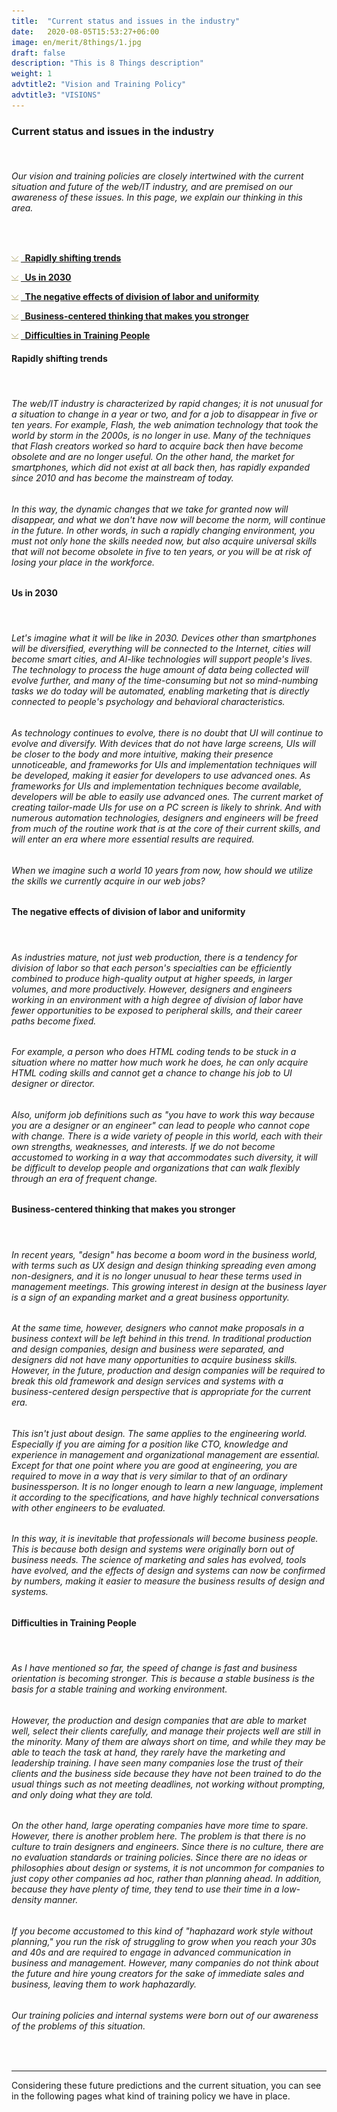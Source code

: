 ```yaml
---
title:  "Current status and issues in the industry"
date:   2020-08-05T15:53:27+06:00
image: en/merit/8things/1.jpg
draft: false
description: "This is 8 Things description"
weight: 1
advtitle2: "Vision and Training Policy"
advtitle3: "VISIONS"
---
```


### **Current status and issues in the industry**
&nbsp;
###### Our vision and training policies are closely intertwined with the current situation and future of the web/IT industry, and are premised on our awareness of these issues. In this page, we explain our thinking in this area.
&nbsp;

![Image Not Available](../../ico_arw_page_anchor.gif) [**&nbsp; Rapidly shifting trends**](#rapidly-shifting-trends)

![Image Not Available](../../ico_arw_page_anchor.gif) [**&nbsp; Us in 2030**](#us-in-2030)

![Image Not Available](../../ico_arw_page_anchor.gif) [**&nbsp; The negative effects of division of labor and uniformity**](#the-negative-effects-of-division-of-labor-and-uniformity)

![Image Not Available](../../ico_arw_page_anchor.gif) [**&nbsp; Business-centered thinking that makes you stronger**](#business-centered-thinking-that-makes-you-stronger)

![Image Not Available](../../ico_arw_page_anchor.gif) [**&nbsp; Difficulties in Training People**](#difficulties-in-training-people)

#### **Rapidly shifting trends**
&nbsp;
###### The web/IT industry is characterized by rapid changes; it is not unusual for a situation to change in a year or two, and for a job to disappear in five or ten years. For example, Flash, the web animation technology that took the world by storm in the 2000s, is no longer in use. Many of the techniques that Flash creators worked so hard to acquire back then have become obsolete and are no longer useful. On the other hand, the market for smartphones, which did not exist at all back then, has rapidly expanded since 2010 and has become the mainstream of today.
###### In this way, the dynamic changes that we take for granted now will disappear, and what we don't have now will become the norm, will continue in the future. In other words, in such a rapidly changing environment, you must not only hone the skills needed now, but also acquire universal skills that will not become obsolete in five to ten years, or you will be at risk of losing your place in the workforce.

#### **Us in 2030**
&nbsp;
###### Let's imagine what it will be like in 2030. Devices other than smartphones will be diversified, everything will be connected to the Internet, cities will become smart cities, and AI-like technologies will support people's lives. The technology to process the huge amount of data being collected will evolve further, and many of the time-consuming but not so mind-numbing tasks we do today will be automated, enabling marketing that is directly connected to people's psychology and behavioral characteristics.
###### As technology continues to evolve, there is no doubt that UI will continue to evolve and diversify. With devices that do not have large screens, UIs will be closer to the body and more intuitive, making their presence unnoticeable, and frameworks for UIs and implementation techniques will be developed, making it easier for developers to use advanced ones. As frameworks for UIs and implementation techniques become available, developers will be able to easily use advanced ones. The current market of creating tailor-made UIs for use on a PC screen is likely to shrink. And with numerous automation technologies, designers and engineers will be freed from much of the routine work that is at the core of their current skills, and will enter an era where more essential results are required.
###### When we imagine such a world 10 years from now, how should we utilize the skills we currently acquire in our web jobs?

#### **The negative effects of division of labor and uniformity**
&nbsp;
###### As industries mature, not just web production, there is a tendency for division of labor so that each person's specialties can be efficiently combined to produce high-quality output at higher speeds, in larger volumes, and more productively. However, designers and engineers working in an environment with a high degree of division of labor have fewer opportunities to be exposed to peripheral skills, and their career paths become fixed.
###### For example, a person who does HTML coding tends to be stuck in a situation where no matter how much work he does, he can only acquire HTML coding skills and cannot get a chance to change his job to UI designer or director.
###### Also, uniform job definitions such as "you have to work this way because you are a designer or an engineer" can lead to people who cannot cope with change. There is a wide variety of people in this world, each with their own strengths, weaknesses, and interests. If we do not become accustomed to working in a way that accommodates such diversity, it will be difficult to develop people and organizations that can walk flexibly through an era of frequent change.

#### **Business-centered thinking that makes you stronger**
&nbsp;
###### In recent years, "design" has become a boom word in the business world, with terms such as UX design and design thinking spreading even among non-designers, and it is no longer unusual to hear these terms used in management meetings. This growing interest in design at the business layer is a sign of an expanding market and a great business opportunity.
###### At the same time, however, designers who cannot make proposals in a business context will be left behind in this trend. In traditional production and design companies, design and business were separated, and designers did not have many opportunities to acquire business skills. However, in the future, production and design companies will be required to break this old framework and design services and systems with a business-centered design perspective that is appropriate for the current era.
###### This isn't just about design. The same applies to the engineering world. Especially if you are aiming for a position like CTO, knowledge and experience in management and organizational management are essential. Except for that one point where you are good at engineering, you are required to move in a way that is very similar to that of an ordinary businessperson. It is no longer enough to learn a new language, implement it according to the specifications, and have highly technical conversations with other engineers to be evaluated.
###### In this way, it is inevitable that professionals will become business people. This is because both design and systems were originally born out of business needs. The science of marketing and sales has evolved, tools have evolved, and the effects of design and systems can now be confirmed by numbers, making it easier to measure the business results of design and systems.

#### **Difficulties in Training People**
&nbsp;
###### As I have mentioned so far, the speed of change is fast and business orientation is becoming stronger. This is because a stable business is the basis for a stable training and working environment.
###### However, the production and design companies that are able to market well, select their clients carefully, and manage their projects well are still in the minority. Many of them are always short on time, and while they may be able to teach the task at hand, they rarely have the marketing and leadership training. I have seen many companies lose the trust of their clients and the business side because they have not been trained to do the usual things such as not meeting deadlines, not working without prompting, and only doing what they are told.
###### On the other hand, large operating companies have more time to spare. However, there is another problem here. The problem is that there is no culture to train designers and engineers. Since there is no culture, there are no evaluation standards or training policies. Since there are no ideas or philosophies about design or systems, it is not uncommon for companies to just copy other companies ad hoc, rather than planning ahead. In addition, because they have plenty of time, they tend to use their time in a low-density manner.
###### If you become accustomed to this kind of "haphazard work style without planning," you run the risk of struggling to grow when you reach your 30s and 40s and are required to engage in advanced communication in business and management. However, many companies do not think about the future and hire young creators for the sake of immediate sales and business, leaving them to work haphazardly.

###### Our training policies and internal systems were born out of our awareness of the problems of this situation.
&nbsp;

---
Considering these future predictions and the current situation, you can see in the following pages what kind of training policy we have in place.
